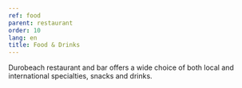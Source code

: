 ```yaml
---
ref: food
parent: restaurant
order: 10
lang: en
title: Food & Drinks
---
```

Durobeach restaurant and bar offers a wide choice of both local and international specialties, snacks and drinks.
